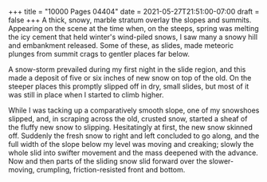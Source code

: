 +++
title = "10000 Pages 04404"
date = 2021-05-27T21:51:00-07:00
draft = false
+++
A thick, snowy, marble stratum overlay the slopes and summits. Appearing on the scene at the time when, on the steeps, spring was melting the icy cement that held winter's wind-piled snows, I saw many a snowy hill and embankment released. Some of these, as slides, made meteoric plunges from summit crags to gentler places far below.

A snow-storm prevailed during my first night in the slide region, and this made a deposit of five or six inches of new snow on top of the old. On the steeper places this promptly slipped off in dry, small slides, but most of it was still in place when I started to climb higher.

While I was tacking up a comparatively smooth slope, one of my snowshoes slipped, and, in scraping across the old, crusted snow, started a sheaf of the fluffy new snow to slipping. Hesitatingly at first, the new snow skinned off. Suddenly the fresh snow to right and left concluded to go along, and the full width of the slope below my level was moving and creaking; slowly the whole slid into swifter movement and the mass deepened with the advance. Now and then parts of the sliding snow slid forward over the slower-moving, crumpling, friction-resisted front and bottom.
